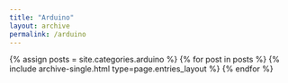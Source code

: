 ```yaml
---
title: "Arduino"
layout: archive
permalink: /arduino
---
```



{% assign posts = site.categories.arduino %}
{% for post in posts %} {% include archive-single.html type=page.entries_layout %} {% endfor %}
